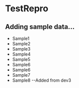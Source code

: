 # TestRepro

## Adding sample data...
* Sample1
* Sample2
* Sample3
* Sample4
* Sample5
* Sample6
* Sample6
* Sample7
* Sample8 --Added from dev3
